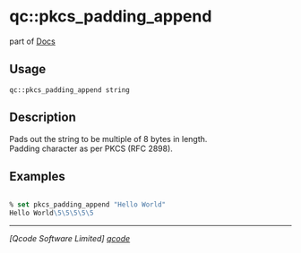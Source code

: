qc::pkcs_padding_append
=======================

part of [Docs](../index.md)

Usage
-----
`qc::pkcs_padding_append string`

Description
-----------
Pads out the string to be multiple of 8 bytes in length.<br/>Padding character as per PKCS (RFC 2898).

Examples
--------
```tcl

% set pkcs_padding_append "Hello World"
Hello World\5\5\5\5\5

```

----------------------------------
*[Qcode Software Limited] [qcode]*

[qcode]: http://www.qcode.co.uk "Qcode Software"